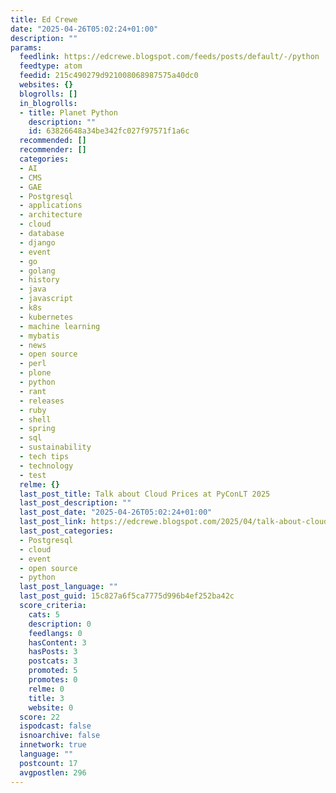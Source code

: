 ```yaml
---
title: Ed Crewe
date: "2025-04-26T05:02:24+01:00"
description: ""
params:
  feedlink: https://edcrewe.blogspot.com/feeds/posts/default/-/python
  feedtype: atom
  feedid: 215c490279d921008068987575a40dc0
  websites: {}
  blogrolls: []
  in_blogrolls:
  - title: Planet Python
    description: ""
    id: 63826648a34be342fc027f97571f1a6c
  recommended: []
  recommender: []
  categories:
  - AI
  - CMS
  - GAE
  - Postgresql
  - applications
  - architecture
  - cloud
  - database
  - django
  - event
  - go
  - golang
  - history
  - java
  - javascript
  - k8s
  - kubernetes
  - machine learning
  - mybatis
  - news
  - open source
  - perl
  - plone
  - python
  - rant
  - releases
  - ruby
  - shell
  - spring
  - sql
  - sustainability
  - tech tips
  - technology
  - test
  relme: {}
  last_post_title: Talk about Cloud Prices at PyConLT 2025
  last_post_description: ""
  last_post_date: "2025-04-26T05:02:24+01:00"
  last_post_link: https://edcrewe.blogspot.com/2025/04/talk-about-cloud-prices-at-pyconlt-2025.html
  last_post_categories:
  - Postgresql
  - cloud
  - event
  - open source
  - python
  last_post_language: ""
  last_post_guid: 15c827a6f5ca7775d996b4ef252ba42c
  score_criteria:
    cats: 5
    description: 0
    feedlangs: 0
    hasContent: 3
    hasPosts: 3
    postcats: 3
    promoted: 5
    promotes: 0
    relme: 0
    title: 3
    website: 0
  score: 22
  ispodcast: false
  isnoarchive: false
  innetwork: true
  language: ""
  postcount: 17
  avgpostlen: 296
---
```

